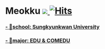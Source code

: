 # Meokku <a href="https://mail.google.com/mail/u/0/#inbox" target="_blank"><img src="https://img.shields.io/badge/goat0129@naver.com-EA4335?style=flat-square&logo=Gmail&logoColor=white"/> ![Hits](https://hits.seeyoufarm.com/api/count/incr/badge.svg?url=https%3A%2F%2Fgithub.com%2Fmeokku&count_bg=%23C596D7&title_bg=%239C57B6&icon=&icon_color=%23FFC4C4&title=hits&edge_flat=true)
### - 🏫school: Sungkyunkwan University
### - 📖major: EDU & COMEDU


<!--
**meokku/meokku** is a ✨ _special_ ✨ repository because its `README.md` (this file) appears on your GitHub profile.

Here are some ideas to get you started:

- 🔭 I’m currently working on ...
- 🌱 I’m currently learning ...
- 👯 I’m looking to collaborate on ...
- 🤔 I’m looking for help with ...
- 💬 Ask me about ...
- 📫 How to reach me: ...
- 😄 Pronouns: ...
- ⚡ Fun fact: ...
-->

